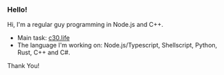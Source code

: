 ### Hello!

Hi, I'm a regular guy programming in Node.js and C++.
- Main task: [c30.life](https://github.com/Zel9278/c30.life)
- The language I'm working on: Node.js/Typescript, Shellscript, Python, Rust, C++ and C#.

Thank You!
